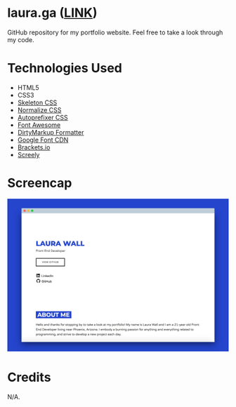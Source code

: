 # laura.ga (<a href="https://www.laura.ga" target="_blank">LINK</a>)

GitHub repository for my portfolio website. Feel free to take a look through my code.

# Technologies Used

<ul>
  <li>HTML5</li>
  <li>CSS3</li>
  <li><a href="http://getskeleton.com/">Skeleton CSS</a></li>
  <li><a href="https://necolas.github.io/normalize.css/">Normalize CSS</a></li>
  <li><a href="https://autoprefixer.github.io/">Autoprefixer CSS</a></li>
  <li><a href="https://fontawesome.com/">Font Awesome</a></li>
  <li><a href="https://www.10bestdesign.com/dirtymarkup/">DirtyMarkup Formatter</a></li>
  <li><a href="https://fonts.google.com/">Google Font CDN</a></li>
  <li><a href="http://brackets.io/">Brackets.io</a></li>
  <li><a href="https://www.screely.com/">Screely</a></li>
</ul>

# Screencap

<img src="preview.png" />

# Credits

N/A.
